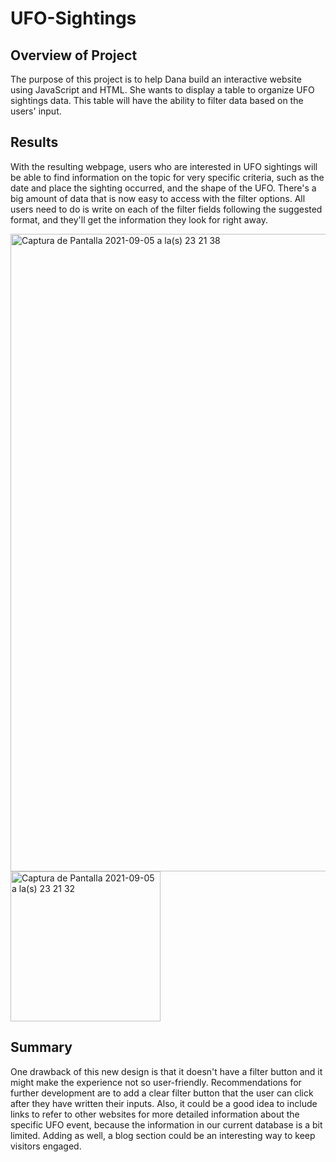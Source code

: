 # UFO-Sightings

## Overview of Project

The purpose of this project is to help Dana build an interactive website using JavaScript and HTML. She wants to display a table to organize UFO sightings data. This table will have the ability to filter data based on the users' input. 

 

## Results 
With the resulting webpage, users who are interested in UFO sightings will be able to find information on the topic for very specific criteria, such as the date and place the sighting occurred, and the shape of the UFO. There's a big amount of data that is now easy to access with the filter options. All users need to do is write on each of the filter fields following the suggested format, and they'll get the information they look for right away. 

<img width="1020" alt="Captura de Pantalla 2021-09-05 a la(s) 23 21 38" src="https://user-images.githubusercontent.com/85467925/132160988-d33bd087-24db-4521-ae98-a93f2731ea2d.png">

<img width="240" alt="Captura de Pantalla 2021-09-05 a la(s) 23 21 32" src="https://user-images.githubusercontent.com/85467925/132160940-2253743a-45f4-4f55-91c0-8ab385d46919.png">


## Summary

One drawback of this new design is that it doesn't have a filter button and it might make the experience not so user-friendly. Recommendations for further development are to add a clear filter button that the user can click after they have written their inputs. Also, it could be a good idea to include links to refer to other websites for more detailed information about the specific UFO event, because the information in our current database is a bit limited. 
Adding as well, a blog section could be an interesting way to keep visitors engaged.

